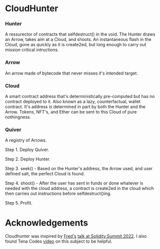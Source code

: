 # CloudHunter


### Hunter
A ressurector of contracts that selfdestruct() in the void.  The Hunter draws an Arrow, takes aim at a Cloud, and shoots.  An instantaneous flash in the Cloud, gone as quickly as it is create2ed, but long enough to carry out mission critical intructions.

### Arrow
An arrow made of bytecode that never misses it's intended target.

### Cloud
A smart contract address that's deterministically pre-computed but has no contract deployed to it. Also known as a lazy, counterfactual, wallet contract. It's address is determined in part by both the Hunter and the Arrow. Tokens, NFT's, and Ether can be sent to this Cloud of pure nothingness.

### Quiver
A registry of Arrows.

Step 1.
Deploy Quiver.

Step 2.
Deploy Hunter.

Step 3.
seek() - Based on the Hunter's address, the Arrow used, and user defined salt, the perfect Cloud is found.

Step 4.
shoot() - After the user has sent in funds or done whatever is needed with the cloud address, a
contract is create2ed in the cloud which then carries out instructions before selfdestruct()ing.

Step 5.
Profit.

# Acknowledgements
Cloudhunter was inspired by [Fred's](https://twitter.com/0x66726564) [talk at Solidity Summit 2022](https://www.youtube.com/watch?v=E9usgNS6du0&list=PLX8x7Zj6Vezl1lqBgxiQH3TFbRNZza8Fk&index=6).  I also found Tena Codes [video](https://www.youtube.com/watch?v=ujeeP4wdsao) on this subject to be helpful.
